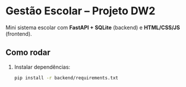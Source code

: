 # Gestão Escolar – Projeto DW2

Mini sistema escolar com **FastAPI + SQLite** (backend) e **HTML/CSS/JS** (frontend).

## Como rodar

1. Instalar dependências:
   ```bash
   pip install -r backend/requirements.txt
